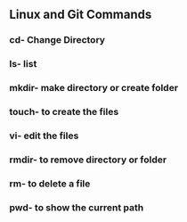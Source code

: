 ## Linux and Git Commands

### cd- Change Directory
### ls- list
### mkdir- make directory or create folder
### touch- to create the files
### vi- edit the files
### rmdir- to remove directory or folder
### rm- to delete a file
### pwd- to show the current path  

